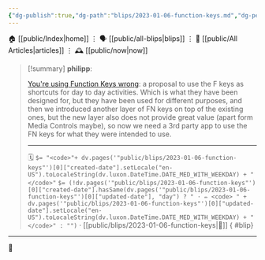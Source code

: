 ```yaml
---
{"dg-publish":true,"dg-path":"blips/2023-01-06-function-keys.md","dg-permalink":"2023/01/06/function-keys/","permalink":"/2023/01/06/function-keys/","title":"philipp @ 2023-01-06"}
---
```



<div class="transclusion internal-embed is-loaded"><div class="markdown-embed">




🏠 [[public/Index\|home]]  ⋮ 🗣️ [[public/all-blips\|blips]] ⋮  📝 [[public/All Articles\|articles]]  ⋮ 🕰️ [[public/now\|now]]


</div></div>


> [!summary] **philipp**:
>
> [You're using Function Keys wrong](https://mxgrn.com/blog/function-keys-productivity-trick): a proposal to use the F keys as shortcuts for day to day activities. Which is what they have been designed for, but they have been used for different purposes, and then we introduced another layer of FN keys on top of the existing ones, but the new layer also does not provide great value (apart form Media Controls maybe), so now we need a 3rd party app to use the FN keys for what they were intended to use.
> - - -
>
> 🗓️ `$= "<code>"+ dv.pages('"public/blips/2023-01-06-function-keys"')[0]["created-date"].setLocale("en-US").toLocaleString(dv.luxon.DateTime.DATE_MED_WITH_WEEKDAY) + "</code>"` `$= (!dv.pages('"public/blips/2023-01-06-function-keys"')[0]["created-date"].hasSame(dv.pages('"public/blips/2023-01-06-function-keys"')[0]["updated-date"], "day") ? " · ✏️ <code> " + dv.pages('"public/blips/2023-01-06-function-keys"')[0]["updated-date"].setLocale("en-US").toLocaleString(dv.luxon.DateTime.DATE_MED_WITH_WEEKDAY) + "</code>" : "")`  · [[public/blips/2023-01-06-function-keys\|🔗]]
{ #blip}


- - -

 👾
